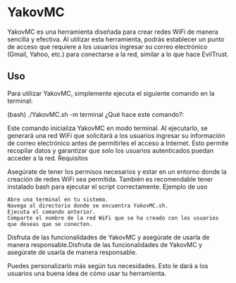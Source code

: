 # YakovMC

YakovMC es una herramienta diseñada para crear redes WiFi de manera sencilla y efectiva. Al utilizar esta herramienta, podrás establecer un punto de acceso que requiere a los usuarios ingresar su correo electrónico (Gmail, Yahoo, etc.) para conectarse a la red, similar a lo que hace EvilTrust.

## Uso

Para utilizar YakovMC, simplemente ejecuta el siguiente comando en la terminal:

(bash)
./YakovMC.sh -m terminal
¿Qué hace este comando?:

Este comando inicializa YakovMC en modo terminal. Al ejecutarlo, se generará una red WiFi que solicitará a los usuarios ingresar su información de correo electrónico antes de permitirles el acceso a Internet. Esto permite recopilar datos y garantizar que solo los usuarios autenticados puedan acceder a la red.
Requisitos

Asegúrate de tener los permisos necesarios y estar en un entorno donde la creación de redes WiFi sea permitida. También es recomendable tener instalado bash para ejecutar el script correctamente.
Ejemplo de uso

    Abre una terminal en tu sistema.
    Navega al directorio donde se encuentra YakovMC.sh.
    Ejecuta el comando anterior.
    Comparte el nombre de la red WiFi que se ha creado con los usuarios que deseas que se conecten.


Disfruta de las funcionalidades de YakovMC y asegúrate de usarla de manera responsable.Disfruta de las funcionalidades de YakovMC y asegúrate de usarla de manera responsable.


Puedes personalizarlo más según tus necesidades. Esto le dará a los usuarios una buena idea de cómo usar tu herramienta.
